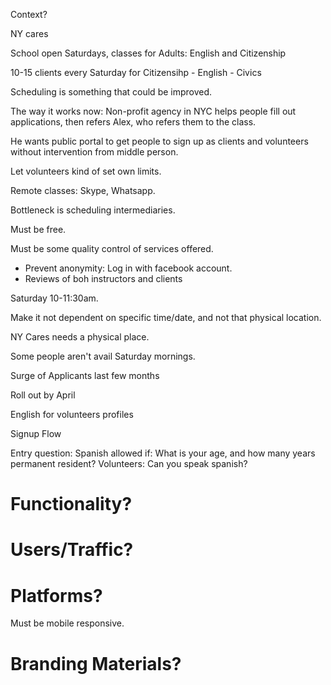Context?

NY cares

School open Saturdays, classes for Adults: English and Citizenship

10-15 clients every Saturday for Citizensihp
	- English
	- Civics

Scheduling is something that could be improved.

The way it works now: Non-profit agency in NYC helps people fill out applications, then refers Alex, who refers them to the class.

He wants public portal to get people to sign up as clients and volunteers without intervention from middle person.

Let volunteers kind of set own limits.

Remote classes: Skype, Whatsapp.

Bottleneck is scheduling intermediaries.

Must be free.

Must be some quality control of services offered.

- Prevent anonymity: Log in with facebook account.
- Reviews of boh instructors and clients

Saturday 10-11:30am.

Make it not dependent on specific time/date, and not that physical location.

NY Cares needs a physical place.

Some people aren't avail Saturday mornings.

Surge of Applicants last few months

Roll out by April

English for volunteers profiles

Signup Flow

Entry question: Spanish allowed if: What is your age, and how many years permanent resident?
Volunteers: Can you speak spanish?

# Functionality?

# Users/Traffic?

# Platforms?

Must be mobile responsive.

# Branding Materials?

